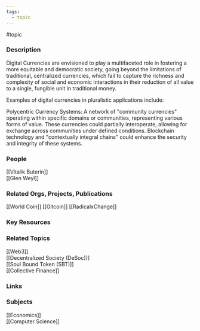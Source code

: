 ```yaml
---
tags:
  - topic
---
```

#topic

### Description

Digital Currencies are envisioned to play a multifaceted role in fostering a more equitable and democratic society, going beyond the limitations of traditional, centralized currencies, which fail to capture the richness and complexity of social and economic interactions in their reduction of all value to a single, fungible unit in traditional money.

Examples of digital currencies in pluralistic applications include: 

Polycentric Currency Systems: A network of "community currencies" operating within specific domains or communities, representing various forms of value. These currencies could partially interoperate, allowing for exchange across communities under defined conditions. Blockchain technology and "contextually integral chains" could enhance the security and integrity of these systems.

### People

[[Vitalik Buterin]]  
[[Glen Weyl]]  

### Related Orgs, Projects, Publications

[[World Coin]]
[[Gitcoin]]
[[RadicalxChange]]

### Key Resources

### Related Topics

[[Web3]]  
[[Decentralized Society (DeSoc)]]  
[[Soul Bound Token (SBT)]]  
[[Collective Finance]]  

### Links

### Subjects

[[Economics]]  
[[Computer Science]]  
